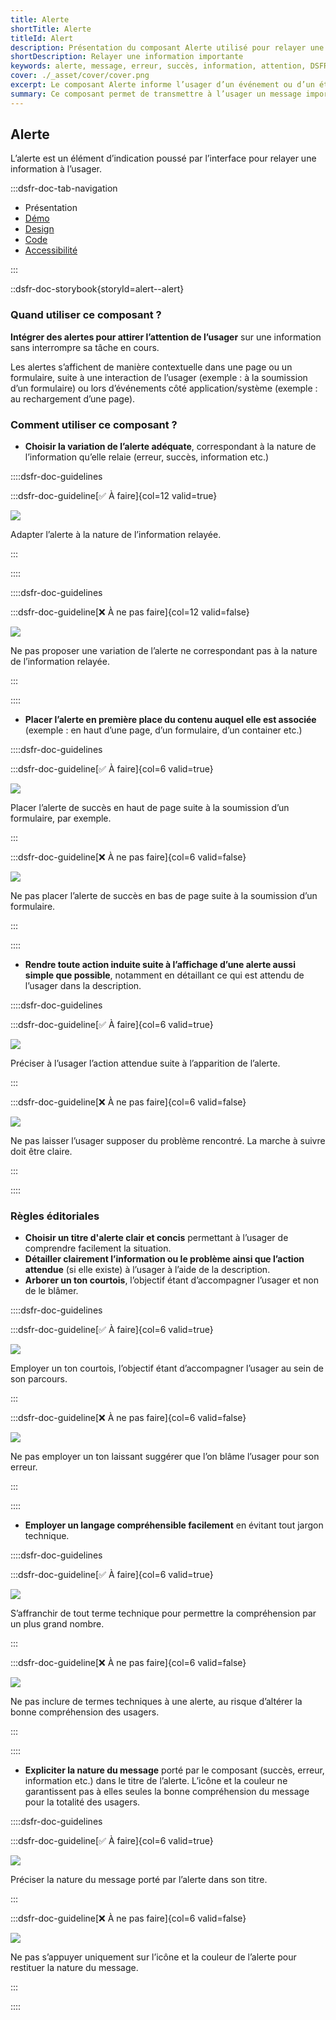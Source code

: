 ```yaml
---
title: Alerte
shortTitle: Alerte
titleId: Alert
description: Présentation du composant Alerte utilisé pour relayer une information importante à l’usager de façon contextuelle sans interrompre sa navigation.
shortDescription: Relayer une information importante
keywords: alerte, message, erreur, succès, information, attention, DSFR, accessibilité, interface
cover: ./_asset/cover/cover.png
excerpt: Le composant Alerte informe l’usager d’un événement ou d’un état du système, comme une erreur, une confirmation ou une information complémentaire, de manière non bloquante.
summary: Ce composant permet de transmettre à l’usager un message important en lien avec une action ou un état du système, sans interrompre sa tâche. Il est utilisé dans des contextes variés, comme un formulaire ou un événement technique. Il propose plusieurs variations (succès, erreur, information, attention), deux tailles, et des règles éditoriales strictes pour garantir une communication claire, courtoise et accessible.
---
```


## Alerte

L’alerte est un élément d’indication poussé par l’interface pour relayer une information à l’usager.

:::dsfr-doc-tab-navigation

- Présentation
- [Démo](./demo/index.md)
- [Design](./design/index.md)
- [Code](./code/index.md)
- [Accessibilité](./accessibility/index.md)

:::

::dsfr-doc-storybook{storyId=alert--alert}

### Quand utiliser ce composant ?

**Intégrer des alertes pour attirer l’attention de l’usager** sur une information sans interrompre sa tâche en cours.

Les alertes s’affichent de manière contextuelle dans une page ou un formulaire, suite à une interaction de l’usager (exemple : à la soumission d’un formulaire) ou lors d’événements côté application/système (exemple : au rechargement d’une page).

### Comment utiliser ce composant ?

- **Choisir la variation de l’alerte adéquate**, correspondant à la nature de l’information qu’elle relaie (erreur, succès, information etc.)

::::dsfr-doc-guidelines

:::dsfr-doc-guideline[✅ À faire]{col=12 valid=true}

![](./_asset/use/do-1.png)

Adapter l’alerte à la nature de l’information relayée.

:::

::::

::::dsfr-doc-guidelines

:::dsfr-doc-guideline[❌ À ne pas faire]{col=12 valid=false}

![](./_asset/use/dont-1.png)

Ne pas proposer une variation de l’alerte ne correspondant pas à la nature de l’information relayée.

:::

::::

- **Placer l’alerte en première place du contenu auquel elle est associée** (exemple : en haut d’une page, d’un formulaire, d’un container etc.)

::::dsfr-doc-guidelines

:::dsfr-doc-guideline[✅ À faire]{col=6 valid=true}

![](./_asset/use/do-2.png)

Placer l’alerte de succès en haut de page suite à la soumission d’un formulaire, par exemple.

:::

:::dsfr-doc-guideline[❌ À ne pas faire]{col=6 valid=false}

![](./_asset/use/dont-2.png)

Ne pas placer l’alerte de succès en bas de page suite à la soumission d’un formulaire.

:::

::::

- **Rendre toute action induite suite à l’affichage d’une alerte aussi simple que possible**, notamment en détaillant ce qui est attendu de l’usager dans la description.

::::dsfr-doc-guidelines

:::dsfr-doc-guideline[✅ À faire]{col=6 valid=true}

![](./_asset/use/do-3.png)

Préciser à l’usager l’action attendue suite à l’apparition de l’alerte.

:::

:::dsfr-doc-guideline[❌ À ne pas faire]{col=6 valid=false}

![](./_asset/use/dont-3.png)

Ne pas laisser l’usager supposer du problème rencontré. La marche à suivre doit être claire.

:::

::::

### Règles éditoriales

- **Choisir un titre d'alerte clair et concis** permettant à l’usager de comprendre facilement la situation.
- **Détailler clairement l’information ou le problème ainsi que l’action attendue** (si elle existe) à l’usager à l’aide de la description.
- **Arborer un ton courtois**, l’objectif étant d’accompagner l’usager et non de le blâmer.

::::dsfr-doc-guidelines

:::dsfr-doc-guideline[✅ À faire]{col=6 valid=true}

![](./_asset/edit/do-1.png)

Employer un ton courtois, l’objectif étant d’accompagner l’usager au sein de son parcours.

:::

:::dsfr-doc-guideline[❌ À ne pas faire]{col=6 valid=false}

![](./_asset/edit/dont-1.png)

Ne pas employer un ton laissant suggérer que l’on blâme l’usager pour son erreur.

:::

::::

- **Employer un langage compréhensible facilement** en évitant tout jargon technique.

::::dsfr-doc-guidelines

:::dsfr-doc-guideline[✅ À faire]{col=6 valid=true}

![](./_asset/edit/do-2.png)

S’affranchir de tout terme technique pour permettre la compréhension par un plus grand nombre.

:::

:::dsfr-doc-guideline[❌ À ne pas faire]{col=6 valid=false}

![](./_asset/edit/dont-2.png)

Ne pas inclure de termes techniques à une alerte, au risque d’altérer la bonne compréhension des usagers.

:::

::::

- **Expliciter la nature du message** porté par le composant (succès, erreur, information etc.) dans le titre de l’alerte. L’icône et la couleur ne garantissent pas à elles seules la bonne compréhension du message pour la totalité des usagers.

::::dsfr-doc-guidelines

:::dsfr-doc-guideline[✅ À faire]{col=6 valid=true}

![](./_asset/edit/do-3.png)

Préciser la nature du message porté par l’alerte dans son titre.

:::

:::dsfr-doc-guideline[❌ À ne pas faire]{col=6 valid=false}

![](./_asset/edit/dont-2.png)

Ne pas s’appuyer uniquement sur l’icône et la couleur de l’alerte pour restituer la nature du message.

:::

::::


